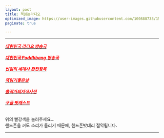 ```yaml
---
layout: post
title: 책읽는라디오
optimized_image: https://user-images.githubusercontent.com/100888733/156720178-3261153d-1823-41e9-81b5-70dc5e53afbd.jpg
paginate: true

---
```


---

 [<span style="color:red">***대한민국 라디오 방송국***</span>](https://www.radio-korea.com/)<br> <br> 
 [<span style="color:red">***대한민국 Poddbbang 방송국***</span>](https://www.podbbang.com/channel-categories)<br> <br> 
 [<span style="color:red">***썬킴의 세계사 완전정복***</span>](https://art19.com/shows/worldhistory)<br> <br> 
 [<span style="color:red">***책읽기좋은날***</span>](https://art19.com/shows/readinggoodday)<br> <br> 
 [<span style="color:red">***쏨작가의지식사전***</span>](https://www.youtube.com/c/%EC%8F%A8%EC%9E%91%EA%B0%80%EC%9D%98%EC%A7%80%EC%8B%9D%EC%82%AC%EC%A0%84)<br> <br>
 [<span style="color:red">***구글 팟캐스트***</span>](https://podcasts.google.com/?hl=ko)<br> <br> 
<br>
위의 빨강색을 눌러주세요...<br>
핸드폰을 꺼도 소리가 들리기 때문에, 핸드폰밧데리 절약됩니다.<br>

---
